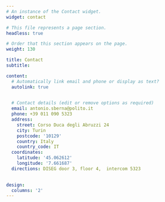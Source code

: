 ```yaml
---
# An instance of the Contact widget.
widget: contact

# This file represents a page section.
headless: true

# Order that this section appears on the page.
weight: 130

title: Contact
subtitle:

content:
  # Automatically link email and phone or display as text?
  autolink: true
  

  # Contact details (edit or remove options as required)
  email: antonio.sberna@polito.it
  phone: +39 011 090 5323
  address:
    street: Corso Duca degli Abruzzi 24
    city: Turin
    postcode: '10129'
    country: Italy
    country_code: IT
  coordinates:
    latitude: '45.062612'
    longitude: '7.661687'
  directions: DISEG door 3, floor 4,  intercom 5323

    
design:
  columns: '2'
---
```

